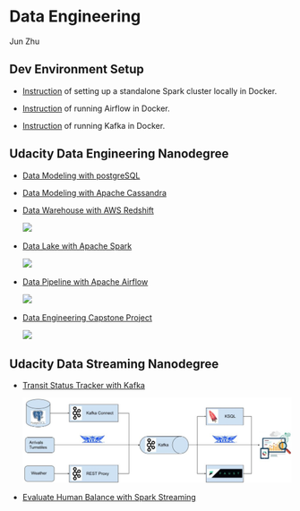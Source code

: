 # Data Engineering

Jun Zhu

## Dev Environment Setup

- [Instruction](./dev_envs/spark_docker) of setting up a standalone Spark cluster 
  locally in Docker.
  
- [Instruction](./dev_envs/airflow_docker) of running Airflow in Docker.

- [Instruction](./dev_envs/kafka_docker) of running Kafka in Docker.

## Udacity Data Engineering Nanodegree

- [Data Modeling with postgreSQL](./data_modeling_with_postgres)
- [Data Modeling with Apache Cassandra](./data_modeling_with_apache_cassandra)
- [Data Warehouse with AWS Redshift](./data_warehouse_with_redshift)
  
  ![](./data_warehouse_with_redshift/architecture.jpg)

- [Data Lake with Apache Spark](./data_lake_with_spark)
  
  ![](./data_lake_with_spark/architecture.jpg)

- [Data Pipeline with Apache Airflow](./data_pipeline_with_airflow)
  
  ![](./data_pipeline_with_airflow/architecture.jpg)

- [Data Engineering Capstone Project](./dend_capstone_project)

  ![](./dend_capstone_project/architecture.jpg)


## Udacity Data Streaming Nanodegree

- [Transit Status Tracker with Kafka](./transit_status_tracker_with_kafka)

  ![](./transit_status_tracker_with_kafka/architecture.jpg)

- [Evaluate Human Balance with Spark Streaming](./eval_human_balance_with_spark_streaming)
